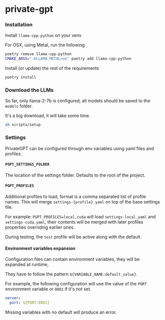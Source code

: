 # private-gpt

### Installation

Install `llama-cpp-python` on your venv

For OSX, using Metal, run the following

```bash
poetry remove llama-cpp-python
CMAKE_ARGS="-DLLAMA_METAL=on" poetry add llama-cpp-python
```

Install (or update) the rest of the requirements

```bash
poetry install
```

### Download the LLMs

So far, only llama-2-7b is configured, all models should be saved to the `models` folder.

It's a big download, it will take some time.

```bash
sh scripts/setup
```

### Settings

PrivateGPT can be configured through env variables
using yaml files and profiles.

#### `PGPT_SETTINGS_FOLDER`

The location of the settings folder. Defaults to the root of the project.

#### `PGPT_PROFILES`

Additional profiles to load, format is a comma separated list of profile names.
This will merge `settings-{profile}.yaml` on top of the base settings file.

For example:
`PGPT_PROFILES=local,cuda` will load `settings-local.yaml` and `settings-cuda.yaml`,
their contents will be merged with later profiles properties overriding earlier ones.

During testing, the `test` profile will be active along with the default.

#### Environment variables expansion

Configuration files can contain environment variables, they will be expanded at runtime,

They have to follow the pattern `${VARIABLE_NAME:default_value}`.

For example, the following configuration will use the value of the `PORT`
environment variable or `8001` if it's not set.

```yaml
server:
  port: ${PORT:8001}
```

Missing variables with no default will produce an error.